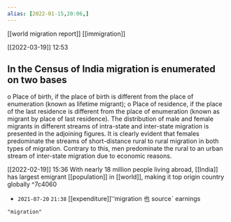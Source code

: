```yaml
---
alias: [2022-01-15,20:06,]
---
```

[[world migration report]] [[immigration]]

[[2022-03-19]] 12:53
## In the Census of India migration is enumerated on two bases
o Place of birth, if the place of birth is different from the place of enumeration (known as lifetime migrant);
o Place of residence, if the place of the last residence is different from the place of enumeration (known as migrant by place of last residence).
The distribution of male and female migrants in different streams of intra-state and inter-state migration is presented in the adjoining figures. It is clearly evident that females predominate the streams of short-distance rural to rural migration in both types of migration.
Contrary to this, men predominate the rural to an urban stream of inter-state migration due to economic reasons.

[[2022-02-19]] 15:36
With nearly 18 million people living abroad, [[India]] has largest emigrant [[population]] in [[world]], making it top origin country globally  ^7c4060


- `2021-07-20`  `21:38`
[[expenditure]]  ͝  migration 也 sourceˋ earnings
```query
"migration"
```